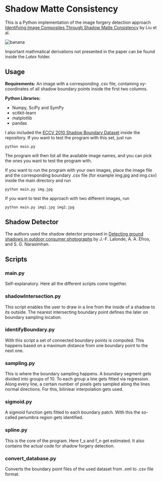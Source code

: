 # Shadow Matte Consistency
This is a Python implementation of the image forgery detection approach [Identifying Image Composites Through Shadow Matte Consistency](http://ieeexplore.ieee.org/document/5743006/) by Liu et al. 

![banana](https://github.com/seawee1/Shadow-Matte-Consistency/blob/master/banana.jpg "Example of hardly detectable image forgery.")

Important mathmatical derivations not presented in the paper can be found inside the *Latex* folder.

## Usage
**Requirements:** An image with a corresponding .csv file, containing xy-coordinates of all shadow boundary points inside the first two columns.

**Python Libraries:**

 - Numpy, SciPy and SymPy
 -	scitkit-learn
 -	matplotlib
 -	pandas

I also included the [ECCV 2010 Shadow Boundary Dataset](http://vision.gel.ulaval.ca/~jflalonde/data.html) inside the repository. If you want to test the program with this set, just run

    python main.py
 The program will then list all the available image names, and you can pick the ones you want to test the program with.

If you want to run the program with your own images, place the image file and the corresponding boundary .csv file (for example img.jpg and img.csv) inside the main directory and run

    python main.py img.jpg
 If you want to test the approach with two different images, run
 

    python main.py img1.jpg img2.jpg

## Shadow Detector
The authors used the shadow detector proposed in [Detecting ground shadows in outdoor consumer photographs](https://github.com/jflalonde/shadowDetection) by J.-F. Lalonde, A. A. Efros, and S. G. Narasimhan.

## Scripts
### main.<span></span>py
Self-explanatory. Here all the different scripts come together.
### shadowIntersection.<span></span>py
This script enables the user to draw in a line from the inside of a shadow to its outside. The nearest intersecting boundary point defines the later on boundary sampling location.
### identifyBoundary.<span></span>py
With this script a set of connected boundary points is computed. This happens based on a maximum distance from one boundary point to the next one.
### sampling.<span></span>py
This is where the boundary sampling happens. A boundary segment gets divided into groups of 10. To each group a line gets fitted via regression. Along every line, a certain number of pixels gets sampled along the lines normal directions. For this, biliniear interpolation gets used.
### sigmoid.<span></span>py
A sigmoid function gets fitted to each boundary patch. With this the so-called penumbra region gets identified.
### spline.<span></span>py
This is the core of the program. Here f_s and f_n get estimated. It also contains the actual code for shadow forgery detection.
### convert_database.<span></span>py
Converts the boundary point files of the used dataset from .xml to .csv file format.
